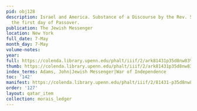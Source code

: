 ```yaml
---
pid: obj128
description: Israel and America. Substance of a Discourse by the Rev. S. Morais. Delivered
  the first day of Passover.
publication: The Jewish Messenger
location: New York
full_date: 7-May
month_day: 7-May
volume-notes:
year:
full: https://colenda.library.upenn.edu/phalt/iiif/2/ark81431p35d8nw83%2FSHA256E-s7560512--c943951df4a997d0ea66acf80d212c277ad358af483da0b2556d8ae92159858d.jpeg/full/3500,/0/default.jpg
thumb: https://colenda.library.upenn.edu/phalt/iiif/2/ark81431p35d8nw83%2FSHA256E-s7560512--c943951df4a997d0ea66acf80d212c277ad358af483da0b2556d8ae92159858d.jpeg/full/!200,200/0/default.jpg
index_terms: Adams, John|Jewish Messenger|War of Independence
toc: '142'
manifest: https://colenda.library.upenn.edu/phalt/iiif/2/81431-p35d8nw83/manifest
order: '127'
layout: qatar_item
collection: morais_ledger
---
```

